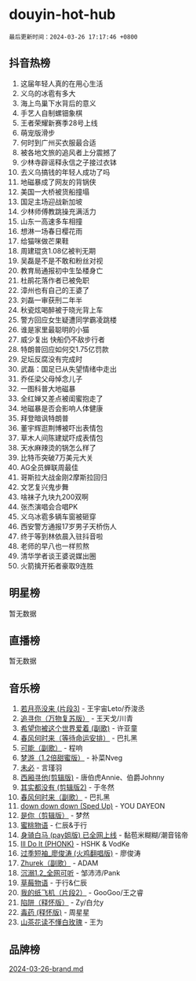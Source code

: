 # douyin-hot-hub

`最后更新时间：2024-03-26 17:17:46 +0800`

## 抖音热榜

1. 这届年轻人真的在用心生活
1. 义乌的冰雹有多大
1. 海上鸟巢下水背后的意义
1. 手艺人自制螺钿象棋
1. 王者荣耀新赛季28号上线
1. 萌宠版滑步
1. 何时到广州买衣服最合适
1. 被各地文旅的追风者上分震撼了
1. 少林寺辟谣释永信之子接过衣钵
1. 去义乌搞钱的年轻人成功了吗
1. 地磁暴成了网友的背锅侠
1. 美国一大桥被货船撞塌
1. 国足主场迎战新加坡
1. 少林师傅教跳操充满活力
1. 山东一高速多车相撞
1. 想淋一场春日樱花雨
1. 给猫咪做芒果鞋
1. 周建琨贪1.08亿被判无期
1. 吴磊是不是不敢和粉丝对视
1. 教育局通报初中生坠楼身亡
1. 杜鹃花落作者已被免职
1. 漳州也有自己的王婆了
1. 刘磊一审获刑二年半
1. 秋瓷炫喝醉被于晓光背上车
1. 警方回应女生疑遭同学霸凌跳楼
1. 谁是家里最聪明的小猫
1. 威少复出 快船仍不敌步行者
1. 特朗普回应如何交1.75亿罚款
1. 足坛反腐没有完成时
1. 武磊：国足已从失望情绪中走出
1. 乔任梁父母悼念儿子
1. 一图科普大地磁暴
1. 全红婵又差点被闺蜜抱走了
1. 地磁暴是否会影响人体健康
1. 拜登暗讽特朗普
1. 董宇辉逛荆博被吓出表情包
1. 草木人间陈建斌吓成表情包
1. 天水麻辣烫的锅怎么样了
1. 比特币突破7万美元大关
1. AG全员蝉联周最佳
1. 哥斯拉大战金刚2摩斯拉回归
1. 文艺复兴鬼步舞
1. 啥袜子九块九200双啊
1. 张杰演唱会合唱PK
1. 义乌冰雹多辆车窗被砸穿
1. 西安警方通报17岁男子天桥伤人
1. 终于等到林依晨入驻抖音啦
1. 老师的早八也一样煎熬
1. 清华学者谈王婆说媒出圈
1. 火箭擒开拓者豪取9连胜

## 明星榜

暂无数据

## 直播榜

暂无数据

## 音乐榜

1. [若月亮没来 (片段3)](https://sf5-hl-cdn-tos.douyinstatic.com/obj/tos-cn-ve-2774/okfyEUsGW1B1ovJi5JiN9IjvAT2lMwA054GoEB) - 王宇宙Leto/乔浚丞
1. [追寻你（万物复苏版）](https://sf5-hl-cdn-tos.douyinstatic.com/obj/tos-cn-ve-2774/oYeAZJsbjIDit9APmBg8u6uDUQnHmoCf3gbo74) - 王天戈/川青
1. [希望你被这个世界爱着 (副歌)](https://sf5-hl-cdn-tos.douyinstatic.com/obj/tos-cn-ve-2774/oUHCmWQfZlE3QQBKBeD8rCFLpJzPgCpImhsxMt) - 许亚童
1. [春风何时来（等待命运安排）](https://sf5-hl-cdn-tos.douyinstatic.com/obj/tos-cn-ve-2774/oICBNbD3gelMfB4WgiD1KI2jQtXZE2FgHLwtsl) - 巴扎黑
1. [可能（副歌）](https://sf6-cdn-tos.douyinstatic.com/obj/tos-cn-ve-2774/cde1731888894259b333569393c2fb51) - 程响
1. [梦游（1.2倍甜蜜版）](https://sf5-hl-cdn-tos.douyinstatic.com/obj/tos-cn-ve-2774/o4gyAUm8hwufoEABmwVIiQtHsFuGzAEEWtNMzo) - 补菜Nveg
1. [未必](https://sf6-cdn-tos.douyinstatic.com/obj/tos-cn-ve-2774/ogntQMFnKQDZUgTCYuJgfLEtleYZZFxBQqhhFB) - 言瑾羽
1. [西厢寻他(剪辑版)](https://sf6-cdn-tos.douyinstatic.com/obj/tos-cn-ve-2774/oUsAVfAQKlRNxEv5qxvIB8o5qmIWUcXbzJKJhw) - 唐伯虎Annie、伯爵Johnny
1. [其实都没有 (剪辑版2)](https://sf5-hl-cdn-tos.douyinstatic.com/obj/tos-cn-ve-2774/oEBNQenHZtBhxYjGgUDQk0BCHTigQafgFlbQ7k) - 于冬然
1. [春风何时来（副歌）](https://sf5-hl-cdn-tos.douyinstatic.com/obj/tos-cn-ve-2774/ow7tbAiAWI2giBUrmu0hMMh3UYP3ZXdbDYiXd) - 巴扎黑
1. [down down down (Sped Up)](https://sf3-cdn-tos.douyinstatic.com/obj/tos-cn-ve-2774/ow80iABiXIO9DsFwK6WeZKMaJRi3BPJAotDy8m) - YOU DAYEON
1. [是你（剪辑版）](https://sf6-cdn-tos.douyinstatic.com/obj/tos-cn-ve-2774/46019dae783c4c969944217fe1cfafc4) - 梦然
1. [蜜桃物语](https://sf5-hl-cdn-tos.douyinstatic.com/obj/tos-cn-ve-2774/oIhOSCZtIACtYU4XQkngiW9kCBfVD1Fz9IYeqL) - 仁辰&于行
1. [身骑白马 (pay姐版) 已全网上线](https://sf6-cdn-tos.douyinstatic.com/obj/tos-cn-ve-2774/oQLO5ZgLsFkaDhdIIveF2zUCgfweY0gWaH4AQG) - 黏苞米糊糊/潮音铭帝
1. [lll Do lt (PHONK)](https://sf5-hl-cdn-tos.douyinstatic.com/obj/tos-cn-ve-2774/osfNbddrZl4hIgEDk6kFftBDBJ1X8MZxH1QCOB) - HSHK & VodKe
1. [过季短袖_廖俊涛 (火鸡翻唱版)](https://sf5-hl-cdn-tos.douyinstatic.com/obj/tos-cn-ve-2774/ogQVJl0tRBKxQgZji7YClFEBrVDeHpPTWfCZbQ) - 廖俊涛
1. [Zhurek（副歌）](https://sf5-hl-cdn-tos.douyinstatic.com/obj/tos-cn-ve-2774/ooQm8FBZQDlf0btEYgVpCcSCQfrdJGBEKZYBGS) - ADAM
1. [沉溺1.2_全网可听](https://sf3-cdn-tos.douyinstatic.com/obj/tos-cn-ve-2774/ok2QoiBqsWAX9McZmWiI9gAB0EzwD4Xj6yfmtH) - 邹沛沛/Pank
1. [草莓物语](https://sf6-cdn-tos.douyinstatic.com/obj/tos-cn-ve-2774/okynhJ7jEAIIZBfsLgYMEI8QC3WbQNN66RKzhT) - 于行&仁辰
1. [我的纸飞机（片段2）](https://sf5-hl-cdn-tos.douyinstatic.com/obj/tos-cn-ve-2774/oM2ZrKcg2CD5AeRB2gkeXOFB1IxAGJdZPazYHf) - GooGoo/王之睿
1. [陷阱（释怀版）](https://sf6-cdn-tos.douyinstatic.com/obj/tos-cn-ve-2774/oE8C21LeZrzKLDFfQYgMzx4GAIHageG5IzayY7) - Zy/白允y
1. [毒药 (释怀版)](https://sf5-hl-cdn-tos.douyinstatic.com/obj/tos-cn-ve-2774/oYILMEAzspdZBIzy4frJNB8ZHPHWAhiwowd4Ad) - 周星星
1. [山茶花读不懂白玫瑰](https://sf6-cdn-tos.douyinstatic.com/obj/tos-cn-ve-2774/osfn8B7DktrRHEPJgPCfDbw7QDQEkwC16BxZg9) - 王为

## 品牌榜

[2024-03-26-brand.md](2024-03-26-brand.md)
